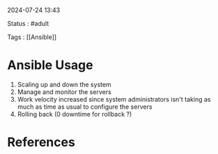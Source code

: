 
2024-07-24 13:43

Status : #adult 

Tags : [[Ansible]]

# Ansible Usage

1. Scaling up and down the system 
2. Manage and monitor the servers 
3. Work velocity increased since system administrators isn't taking as much as time as usual to configure the servers 
4. Rolling back (0 downtime for rollback ?)

# References